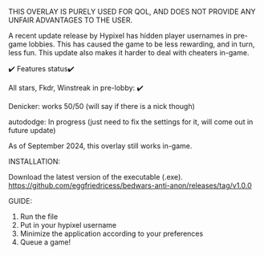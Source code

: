 THIS OVERLAY IS PURELY USED FOR QOL, AND DOES NOT PROVIDE ANY UNFAIR ADVANTAGES TO THE USER.

A recent update release by Hypixel has hidden player usernames in pre-game lobbies. This has caused the game to be less rewarding, and in turn, less fun.
This update also makes it harder to deal with cheaters in-game.

✔️ Features status✔️

All stars, Fkdr, Winstreak in pre-lobby: ✔️

Denicker: works 50/50 (will say if there is a nick though)

autododge: In progress (just need to fix the settings for it, will come out in future update)

As of September 2024, this overlay still works in-game. 

INSTALLATION:

Download the latest version of the executable (.exe).
https://github.com/eggfriedricess/bedwars-anti-anon/releases/tag/v1.0.0

GUIDE:
1. Run the file
2. Put in your hypixel username
3. Minimize the application according to your preferences
4. Queue a game! 




